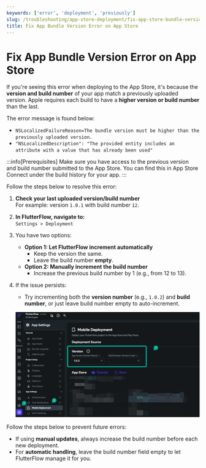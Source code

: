 ```yaml
---
keywords: ['error', 'deployment', 'previously']
slug: /troubleshooting/app-store-deployment/fix-app-store-bundle-version-error
title: Fix App Bundle Version Error on App Store
---
```


# Fix App Bundle Version Error on App Store

If you're seeing this error when deploying to the App Store, it's because the **version and build number** of your app match a previously uploaded version. Apple requires each build to have a **higher version or build number** than the last.

The error message is found below: 

   - `NSLocalizedFailureReason=The bundle version must be higher than the previously uploaded version.`
   - `"NSLocalizedDescription": "The provided entity includes an attribute with a value that has already been used"`

:::info[Prerequisites]
Make sure you have access to the previous version and build number submitted to the App Store. You can find this in App Store Connect under the build history for your app.
:::

Follow the steps below to resolve this error:

1. **Check your last uploaded version/build number**  
   For example: version `1.0.1` with build number `12`.

2. **In FlutterFlow, navigate to:**  
   `Settings > Deployment`

3. You have two options:
   - **Option 1: Let FlutterFlow increment automatically**  
     - Keep the version the same.
     - Leave the build number **empty**.
   - **Option 2: Manually increment the build number**  
     - Increase the previous build number by 1 (e.g., from 12 to 13).

4. If the issue persists:
   - Try incrementing both the **version number** (e.g., `1.0.2`) and **build number**, or just leave build number empty to auto-increment.

   ![](../../assets/20250430121110741307.png)

Follow the steps below to prevent future errors:

   - If using **manual updates**, always increase the build number before each new deployment.
   - For **automatic handling**, leave the build number field empty to let FlutterFlow manage it for you.